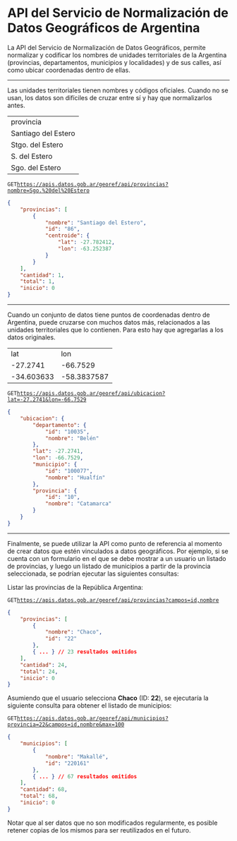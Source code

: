 # API del Servicio de Normalización de Datos Geográficos de Argentina

La API del Servicio de Normalización de Datos Geográficos, permite normalizar y codificar los nombres de unidades territoriales de la Argentina (provincias, departamentos, municipios y localidades) y de sus calles, así como ubicar coordenadas dentro de ellas.

---

Las unidades territoriales tienen nombres y códigos oficiales. Cuando no se usan, los datos son difíciles de cruzar entre sí y hay que normalizarlos antes.

<table>
    <tr><td>provincia</td></tr>
    <tr><td>Santiago del Estero</td></tr>
    <tr><td>Stgo. del Estero</td></tr>
    <tr><td>S. del Estero</td></tr>
    <tr><td>Sgo. del Estero</td></tr>
</table>

`GET`[`https://apis.datos.gob.ar/georef/api/provincias?nombre=Sgo.%20del%20Estero`](https://apis.datos.gob.ar/georef/api/provincias?nombre=Sgo.%20del%20Estero)
```json
{
    "provincias": [
        {
            "nombre": "Santiago del Estero",
            "id": "86",
            "centroide": {
                "lat": -27.782412,
                "lon": -63.252387
            }
        }
    ],
    "cantidad": 1,
    "total": 1,
    "inicio": 0
}
```

---

Cuando un conjunto de datos tiene puntos de coordenadas dentro de Argentina, puede cruzarse con muchos datos más, relacionados a las unidades territoriales que lo contienen. Para esto hay que agregarlas a los datos originales.

<table>
    <tr><td>lat</td><td>lon</td></tr>
    <tr><td>-27.2741</td><td>-66.7529</td></tr>
    <tr><td>-34.603633</td><td>-58.3837587</td></tr>
</table>

`GET`[`https://apis.datos.gob.ar/georef/api/ubicacion?lat=-27.2741&lon=-66.7529`](https://apis.datos.gob.ar/georef/api/ubicacion?lat=-27.2741&lon=-66.7529)
```json
{
    "ubicacion": {
        "departamento": {
            "id": "10035",
            "nombre": "Belén"
        },
        "lat": -27.2741,
        "lon": -66.7529,
        "municipio": {
            "id": "100077",
            "nombre": "Hualfín"
        },
        "provincia": {
            "id": "10",
            "nombre": "Catamarca"
        }
    }
}
```

---

Finalmente, se puede utilizar la API como punto de referencia al momento de crear datos que estén vinculados a datos geográficos. Por ejemplo, si se cuenta con un formulario en el que se debe mostrar a un usuario un listado de provincias, y luego un listado de municipios a partir de la provincia seleccionada, se podrían ejecutar las siguientes consultas:

Listar las provincias de la República Argentina:

`GET`[`https://apis.datos.gob.ar/georef/api/provincias?campos=id,nombre`](https://apis.datos.gob.ar/georef/api/provincias)
```json
{
    "provincias": [
        {
            "nombre": "Chaco",
            "id": "22"
        },
		{ ... } // 23 resultados omitidos
    ],
    "cantidad": 24,
    "total": 24,
    "inicio": 0
}
```

Asumiendo que el usuario selecciona **Chaco** (ID: **22**), se ejecutaría la siguiente consulta para obtener el listado de municipios:

`GET`[`https://apis.datos.gob.ar/georef/api/municipios?provincia=22&campos=id,nombre&max=100`](https://apis.datos.gob.ar/georef/api/municipios?provincia=22&campos=id,nombre&max=100)
```json
{
    "municipios": [
        {
            "nombre": "Makallé",
            "id": "220161"
        },
		{ ... } // 67 resultados omitidos
    ],
    "cantidad": 68,
    "total": 68,
    "inicio": 0
}
```

Notar que al ser datos que no son modificados regularmente, es posible retener copias de los mismos para ser reutilizados en el futuro.
